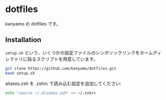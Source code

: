 # dotfiles

kanyamo の dotfiles です。

## Installation

`setup.sh` という、いくつかの設定ファイルのシンボリックリンクをホームディレクトリに貼るスクリプトを用意しています。

```sh
git clone https://github.com/kanyamo/dotfiles.git
bash setup.sh
```

aliases.zsh を .zshrc で読み込む設定を追加してください:

```sh
echo "source ~/.aliases.zsh" >> ~/.zshrc
```
